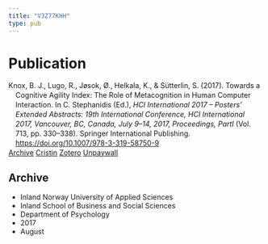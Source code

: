 ```yaml
---
title: "V3Z77KHH"
type: pub
---
```

<h1>Publication</h1>
<article id="csl-bib-container-V3Z77KHH" class="csl-bib-container">
  <div class="csl-bib-body" style="line-height: 1.35; padding-left: 1em; text-indent:-1em;">
  <div class="csl-entry">Knox, B. J., Lugo, R., J&#xF8;sok, &#xD8;., Helkala, K., &amp; S&#xFC;tterlin, S. (2017). Towards a Cognitive Agility Index: The Role of Metacognition in Human Computer Interaction. In C. Stephanidis (Ed.), <i>HCI International 2017 &#x2013; Posters&#x2019; Extended Abstracts: 19th International Conference, HCI International 2017, Vancouver, BC, Canada, July 9&#x2013;14, 2017, Proceedings, PartI</i> (Vol. 713, pp. 330&#x2013;338). Springer International Publishing. <a href="https://doi.org/10.1007/978-3-319-58750-9">https://doi.org/10.1007/978-3-319-58750-9</a></div>
</div>
  <div class="csl-bib-buttons">
    <a href="#taxonomy-article-V3Z77KHH" class="csl-bib-button">Archive</a>
    <a href="https://app.cristin.no/results/show.jsf?id=1484676" alt="Cristin URL" class="csl-bib-button">Cristin</a>
    <a href="http://zotero.org/groups/5402882/items/V3Z77KHH" alt="Zotero URL" class="csl-bib-button">Zotero</a>
    <a href="https://doi.org/10.1007/978-3-319-58750-9_46" class="csl-bib-button">Unpaywall</a>
  </div>
  <div id="csl-bib-meta-container-V3Z77KHH"></div>
</article>
<div id="csl-bib-meta-V3Z77KHH" class="csl-bib-meta">
  <article id="taxonomy-article-V3Z77KHH" class="taxonomy-article">
    <h1>Archive</h1>
    <ul>
      <li>Inland Norway University of Applied Sciences</li>
      <li>Inland School of Business and Social Sciences</li>
      <li>Department of Psychology</li>
      <li>2017</li>
      <li>August</li>
    </ul>
  </article>
</div>
